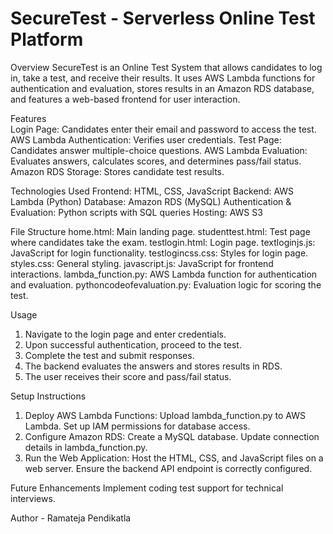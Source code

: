# SecureTest - Serverless Online Test Platform 

Overview 
SecureTest is an Online Test System that allows candidates to log in, take a test, and receive 
their results. It uses AWS Lambda functions for authentication and evaluation, stores results 
in an Amazon RDS database, and features a web-based frontend for user interaction. 

Features  
  Login Page: Candidates enter their email and password to access the test. 
  AWS Lambda Authentication: Verifies user credentials. 
  Test Page: Candidates answer multiple-choice questions. 
  AWS Lambda Evaluation: Evaluates answers, calculates scores, and determines pass/fail status. 
  Amazon RDS Storage: Stores candidate test results. 

Technologies Used 
  Frontend: HTML, CSS, JavaScript 
  Backend: AWS Lambda (Python) 
  Database: Amazon RDS (MySQL) 
  Authentication & Evaluation: Python scripts with SQL queries 
  Hosting: AWS S3 

File Structure 
  home.html: Main landing page. 
  studenttest.html: Test page where candidates take the exam. 
  testlogin.html: Login page. 
  textloginjs.js: JavaScript for login functionality. 
  testlogincss.css: Styles for login page. 
  styles.css: General styling. 
  javascript.js: JavaScript for frontend interactions. 
  lambda_function.py: AWS Lambda function for authentication and evaluation. 
  pythoncodeofevaluation.py: Evaluation logic for scoring the test. 

Usage 
1. Navigate to the login page and enter credentials. 
2. Upon successful authentication, proceed to the test. 
3. Complete the test and submit responses. 
4. The backend evaluates the answers and stores results in RDS. 
5. The user receives their score and pass/fail status.
   
Setup Instructions 
1. Deploy AWS Lambda Functions: 
  Upload lambda_function.py to AWS Lambda. 
  Set up IAM permissions for database access. 
2. Configure Amazon RDS: 
  Create a MySQL database. 
  Update connection details in lambda_function.py. 
3. Run the Web Application: 
  Host the HTML, CSS, and JavaScript files on a web server. 
  Ensure the backend API endpoint is correctly configured. 

Future Enhancements 
  Implement coding test support for technical interviews. 

Author - Ramateja Pendikatla
